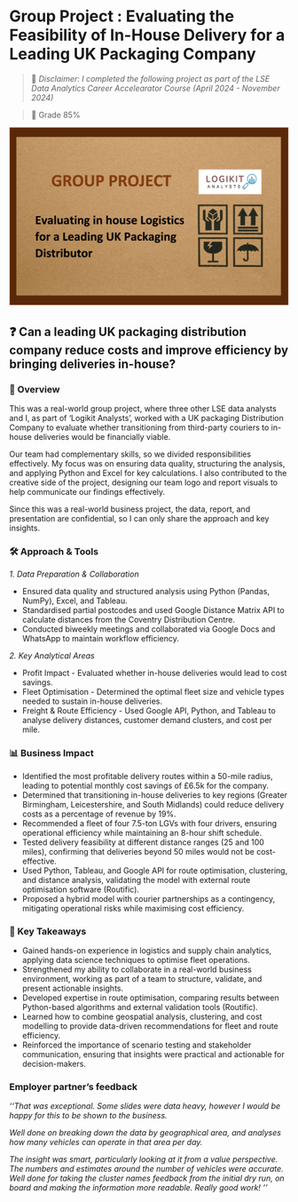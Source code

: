 # Group Project : Evaluating the Feasibility of In-House Delivery for a Leading UK Packaging Company 
  
>🔦 *Disclaimer: I completed the following project as part of the LSE Data Analytics Career Accelearator Course (April 2024 - November 2024)*

>🔖 Grade 85%

  
![Group Project](GroupProject_images/GroupProject_banner.png)



## ❓ Can a leading UK packaging distribution company reduce costs and improve efficiency by bringing deliveries in-house?

### 📌 Overview

This was a real-world group project, where three other LSE data analysts and I, as part of ‘Logikit Analysts’, worked with a UK packaging Distribution Company to evaluate whether transitioning from third-party couriers to in-house deliveries would be financially viable.

Our team had complementary skills, so we divided responsibilities effectively. My focus was on ensuring data quality, structuring the analysis, and applying Python and Excel for key calculations. I also contributed to the creative side of the project, designing our team logo and report visuals to help communicate our findings effectively.

Since this was a real-world business project, the data, report, and presentation are confidential, so I can only share the approach and key insights.

### 🛠️ Approach & Tools

*1. Data Preparation & Collaboration*

- Ensured data quality and structured analysis using Python (Pandas, NumPy), Excel, and Tableau.
- Standardised partial postcodes and used Google Distance Matrix API to calculate distances from the Coventry Distribution Centre.
- Conducted biweekly meetings and collaborated via Google Docs and WhatsApp to maintain workflow efficiency.

*2. Key Analytical Areas*

- Profit Impact - Evaluated whether in-house deliveries would lead to cost savings.
- Fleet Optimisation - Determined the optimal fleet size and vehicle types needed to sustain in-house deliveries.
- Freight & Route Efficiency - Used Google API, Python, and Tableau to analyse delivery distances, customer demand clusters, and cost per mile.



### 📊 Business Impact

- Identified the most profitable delivery routes within a 50-mile radius, leading to potential monthly cost savings of £6.5k for the company.
- Determined that transitioning in-house deliveries to key regions (Greater Birmingham, Leicestershire, and South Midlands) could reduce delivery costs as a percentage of revenue by 19%.
- Recommended a fleet of four 7.5-ton LGVs with four drivers, ensuring operational efficiency while maintaining an 8-hour shift schedule.
- Tested delivery feasibility at different distance ranges (25 and 100 miles), confirming that deliveries beyond 50 miles would not be cost-effective.
- Used Python, Tableau, and Google API for route optimisation, clustering, and distance analysis, validating the model with external route optimisation software (Routific).
- Proposed a hybrid model with courier partnerships as a contingency, mitigating operational risks while maximising cost efficiency.

### 🎯 Key Takeaways

- Gained hands-on experience in logistics and supply chain analytics, applying data science techniques to optimise fleet operations.
- Strengthened my ability to collaborate in a real-world business environment, working as part of a team to structure, validate, and present actionable insights.
- Developed expertise in route optimisation, comparing results between Python-based algorithms and external validation tools (Routific).
- Learned how to combine geospatial analysis, clustering, and cost modelling to provide data-driven recommendations for fleet and route efficiency.
- Reinforced the importance of scenario testing and stakeholder communication, ensuring that insights were practical and actionable for decision-makers.

### Employer partner’s feedback
*‘‘That was exceptional. Some slides were data heavy, however I would be happy for this to be shown to the business.*

*Well done on breaking down the data by geographical area, and analyses how many vehicles can operate in that area per day.*

*The insight was smart, particularly looking at it from a value perspective. The numbers and estimates around the number of vehicles were accurate. Well done for taking the cluster names feedback from the initial dry run, on board and making the information more readable. Really good work! ’’*


